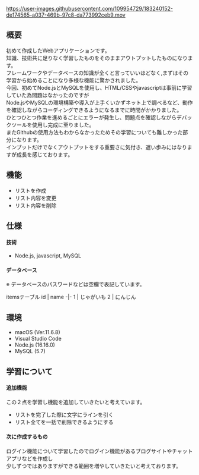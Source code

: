 
https://user-images.githubusercontent.com/109954729/183240152-de174565-a037-469b-97c8-da773992ceb9.mov

## 概要

初めて作成したWebアプリケーションです。  
知識、技術共に足りなく学習したものをそのままアウトプットしたものになります。  
フレームワークやデータベースの知識が全くと言っていいほどなく,まずはその学習から始めることになり多様な機能に驚かされました。  
今回、初めてNode.jsとMySQLを使用し、HTML/CSSやjavascriptは事前に学習していた為問題はなかったのですが  
Node.jsやMySQLの環境構築や導入が上手くいかずネット上で調べるなど、動作を確認しながらコーディングできるようになるまでに時間がかかりました。  
ひとつひとつ作業を進めるごとにエラーが発生し、問題点を確認しながらデバックツールを使用し完成に至りました。  
またGithubの使用方法もわからなかったためその学習についても難しかった部分になります。  
インプットだけでなくアウトプットをする重要さに気付き、遅い歩みにはなりますが成長を感じております。

## 機能

- リストを作成
- リスト内容を変更
- リスト内容を削除


## 仕様

#### 技術

- Node.js, javascript, MySQL

#### データベース

※ データベースのパスワードなどは空欄で表記しています。  

itemsテーブル
id | name
-|-
1 | じゃがいも
2 | にんじん


## 環境

- macOS (Ver.11.6.8)
- Visual Studio Code
- Node.js (16.16.0)
- MySQL (5.7)


## 学習について

#### 追加機能

この２点を学習し機能を追加していきたいと考えています。
- リストを完了した際に文字にラインを引く
- リスト全てを一括で削除できるようにする

#### 次に作成するもの
ログイン機能について学習したのでログイン機能があるブログサイトやチャットアプリなどを作成し  
少しずつではありますができる範囲を増やしていきたいと考えております。
